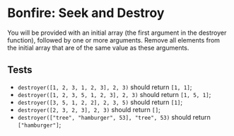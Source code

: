 # Bonfire: Seek and Destroy

You will be provided with an initial array (the first argument in the destroyer function), followed by one or more arguments. Remove all elements from the initial array that are of the same value as these arguments.

## Tests

- `destroyer([1, 2, 3, 1, 2, 3], 2, 3)` should return `[1, 1]`;
- `destroyer([1, 2, 3, 5, 1, 2, 3], 2, 3)` should return `[1, 5, 1]`;
- `destroyer([3, 5, 1, 2, 2], 2, 3, 5)` should return `[1]`;
- `destroyer([2, 3, 2, 3], 2, 3)` should return `[]`;
- `destroyer(["tree", "hamburger", 53], "tree", 53)` should return `["hamburger"]`;